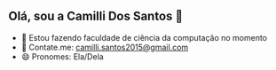 ## Olá, sou a Camilli Dos Santos 👋

- 🌱 Estou fazendo faculdade de ciência da computação no momento
- 💬 Contate.me: camilli.santos2015@gmail.com
- 😄 Pronomes: Ela/Dela
